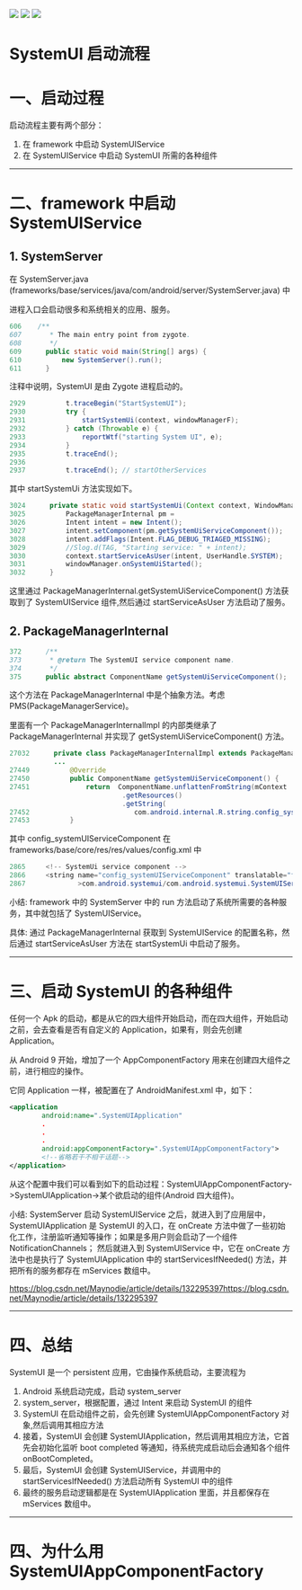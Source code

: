 ![](https://img.shields.io/badge/更新时间-2024.06.03-yellow.svg)
![](https://img.shields.io/badge/Android12-passing-success.svg)
![](https://img.shields.io/badge/AOSP-12.0.0_r34-informational.svg)

# SystemUI 启动流程

# 一、启动过程

启动流程主要有两个部分：

1. 在 framework 中启动 SystemUIService
2. 在 SystemUIService 中启动 SystemUI 所需的各种组件

---

# 二、framework 中启动 SystemUIService

## 1. SystemServer

在 SystemServer.java (frameworks/base/services/java/com/android/server/SystemServer.java) 中

进程入口会启动很多和系统相关的应用、服务。

```java
606    /**
607       * The main entry point from zygote.
608       */
609      public static void main(String[] args) {
610          new SystemServer().run();
611      }
```

注释中说明，SystemUI 是由 Zygote 进程启动的。

```java
2929          t.traceBegin("StartSystemUI");
2930          try {
2931              startSystemUi(context, windowManagerF);
2932          } catch (Throwable e) {
2933              reportWtf("starting System UI", e);
2934          }
2935          t.traceEnd();
2936
2937          t.traceEnd(); // startOtherServices
```

其中 startSystemUi 方法实现如下。

```java
3024      private static void startSystemUi(Context context, WindowManagerService 			  windowManager) {
3025          PackageManagerInternal pm =                    									  LocalServices.getService(PackageManagerInternal.class);
3026          Intent intent = new Intent();
3027          intent.setComponent(pm.getSystemUiServiceComponent());
3028          intent.addFlags(Intent.FLAG_DEBUG_TRIAGED_MISSING);
3029          //Slog.d(TAG, "Starting service: " + intent);
3030          context.startServiceAsUser(intent, UserHandle.SYSTEM);
3031          windowManager.onSystemUiStarted();
3032      }
```

这里通过 PackageManagerInternal.getSystemUiServiceComponent() 方法获取到了 SystemUIService 组件,然后通过 startServiceAsUser 方法启动了服务。

## 2. PackageManagerInternal

```java
372      /**
373       * @return The SystemUI service component name.
374       */
375      public abstract ComponentName getSystemUiServiceComponent();
```

这个方法在 PackageManagerInternal 中是个抽象方法。考虑 PMS(PackageManagerService)。

里面有一个 PackageManagerInternalImpl 的内部类继承了 PackageManagerInternal 并实现了 getSystemUiServiceComponent() 方法。

```java
27032      private class PackageManagerInternalImpl extends PackageManagerInternal {
           ...
27449          @Override
27450          public ComponentName getSystemUiServiceComponent() {
27451              return  ComponentName.unflattenFromString(mContext
							.getResources()
							.getString(
27452                          com.android.internal.R.string.config_systemUIServiceComponent));
27453          }
```

其中 config_systemUIServiceComponent 在 frameworks/base/core/res/res/values/config.xml 中

```java
2865     <!-- SystemUi service component -->
2866     <string name="config_systemUIServiceComponent" translatable="false"
2867             >com.android.systemui/com.android.systemui.SystemUIService</string>
```

小结: framework 中的 SystemServer 中的 run 方法启动了系统所需要的各种服务，其中就包括了 SystemUIService。

具体: 通过 PackageManagerInternal 获取到 SystemUIService 的配置名称，然后通过 startServiceAsUser 方法在 startSystemUi 中启动了服务。

---

# 三、启动 SystemUI 的各种组件

任何一个 Apk 的启动，都是从它的四大组件开始启动，而在四大组件，开始启动之前，会去查看是否有自定义的 Application，如果有，则会先创建 Application。

从 Android 9 开始，增加了一个 AppComponentFactory 用来在创建四大组件之前，进行相应的操作。

它同 Application 一样，被配置在了 AndroidManifest.xml 中，如下：

```xml
<application
        android:name=".SystemUIApplication"
        .
        .
        .
        android:appComponentFactory=".SystemUIAppComponentFactory">
        <!--省略若干不相干话题-->
</application>
```

从这个配置中我们可以看到如下的启动过程：SystemUIAppComponentFactory->SystemUIApplication->某个欲启动的组件(Android 四大组件)。

小结: SystemServer 启动 SystemUIService 之后，就进入到了应用层中，SystemUIApplication 是 SystemUI 的入口，在 onCreate 方法中做了一些初始化工作，注册监听通知等操作；如果是多用户则会启动了一个组件 NotificationChannels； 然后就进入到 SystemUIService 中，它在 onCreate 方法中也是执行了 SystemUIApplication 中的 startServicesIfNeeded() 方法，并把所有的服务都存在 mServices 数组中。

https://blog.csdn.net/Maynodie/article/details/132295397https://blog.csdn.net/Maynodie/article/details/132295397

---

# 四、总结

SystemUI 是一个 persistent 应用，它由操作系统启动，主要流程为

1. Android 系统启动完成，启动 system_server
2. system_server，根据配置，通过 Intent 来启动 SystemUI 的组件
3. SystemUI 在启动组件之前，会先创建 SystemUIAppComponentFactory 对象,然后调用其相应方法
4. 接着，SystemUI 会创建 SystemUIApplication，然后调用其相应方法，它首先会初始化监听 boot completed 等通知，待系统完成启动后会通知各个组件 onBootCompleted。
5. 最后，SystemUI 会创建 SystemUIService，并调用中的 startServicesIfNeeded() 方法启动所有 SystemUI 中的组件
6. 最终的服务启动逻辑都是在 SystemUIApplication 里面，并且都保存在 mServices 数组中。

---

# 四、为什么用 SystemUIAppComponentFactory
